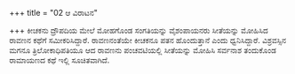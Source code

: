 +++
title = "02 ಆ ವಿರಾಟನ"

+++
ಕೀಚಕನು ದ್ರೌಪದಿಯ ಮೇಲೆ ಮೋಹಗೊಂಡ ಸಂಗತಿಯನ್ನು ವೈಶಂಪಾಯನರು ಸೀತೆಯನ್ನು ಮೋಹಿಸಿದ ರಾವಣನ ಕಥೆಗೆ ಸಮೀಕರಿಸಿದ್ದಾರೆ. ರಾವಣನಂತೆಯೇ ಕೀಚಕನೂ ಪತನ ಹೊಂದುತ್ತಾನೆ ಎಂದು ಧ್ವನಿಸಿದ್ದಾರೆ. ವಿಶ್ರವಸ್ಸಿನ ಮಗನೂ ತ್ರಿಲೋಕಾಧಿಪತಿಯೂ ಆದ ರಾವಣನು ಪಂಚವಟಿಯಲ್ಲಿ ಸೀತೆಯನ್ನು ಮೋಹಿಸಿ ಸರ್ವನಾಶ ತಂದುಕೊಂಡ ರಾಮಾಯಣದ ಕಥೆ ಇಲ್ಲಿ ಸೂಚಿತವಾಗಿದೆ.